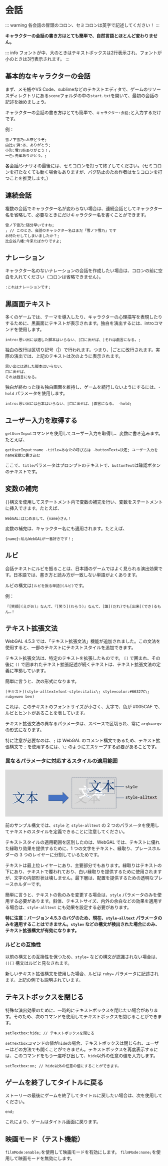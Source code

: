 # 会話

::: warning
各会話の冒頭のコロン、セミコロンは英字で記述してください！
:::

**キャラクターの会話の書き方はとても簡単で、自然言語とほとんど変わりません。**

::: info
フォントが中、大のときはテキストボックスは2行表示され、フォントが小のときは3行表示されます。
:::

## 基本的なキャラクターの会話

まず、メモ帳やVS Code、sublimeなどのテキストエディタで、ゲームのリソースディレクトリにある`scene`フォルダの中の`start.txt`を開いて、最初の会話の記述を始めましょう。

キャラクターの会話の書き方はとても簡単で、`キャラクター:会話;`と入力するだけです。

例：

``` ws
雪ノ下雪乃:お茶どうぞ;
由比ヶ浜:あ、ありがとう;
小町:雪乃姉ありがとう！;
一色:先輩ありがとう。;
```

各会話/シナリオの最後には、セミコロンを打って終了してください。（セミコロンを打たなくても動く場合もありますが、バグ防止のため作者はセミコロンを打つことを推奨します。）

## 連続会話

複数の会話でキャラクター名が変わらない場合は、連続会話としてキャラクター名を省略して、必要なときにだけキャラクター名を書くことができます。

``` ws
雪ノ下雪乃:随分早いですね;
; // このとき、会話のキャラクター名はまだ「雪ノ下雪乃」です
お待たせしてしまいましたか？;
比企谷八幡:今来たばかりですよ;
```

## ナレーション

キャラクター名のないナレーションの会話を作成したい場合は、コロンの前に空白を入れてください（コロンは省略できません）。

``` ws
:これはナレーションです;
```

## 黒画面テキスト

多くのゲームでは、テーマを導入したり、キャラクターの心理描写を表現したりするために、黒画面にテキストが表示されます。独白を演出するには、introコマンドを使用します。

``` ws
intro:思い出には適した脚本はいらない、|口に出せば、|それは戯言になる。;
```

独白の改行は区切り記号（|）で行われます。つまり、|ごとに改行されます。実際の演出では、上記のテキストは次のように表示されます。

``` ws
思い出には適した脚本はいらない、
口に出せば、
それは戯言になる。
```

独白が終わった後も独白画面を維持し、ゲームを続行しないようにするには、`-hold` パラメータを使用します。

``` ws
intro:思い出には台本はいらない、|口に出せば、|戯言になる。 -hold;
```

## ユーザー入力を取得する

`getUserInput`コマンドを使用してユーザー入力を取得し、変数に書き込みます。たとえば、

```
getUserInput:name -title=あなたの呼び方は -buttonText=決定; ユーザー入力をname変数に書き込む
```

ここで、`title`パラメータはプロンプトのテキストで、`buttonText`は確認ボタンのテキストです。

## 変数の補完

`{}`構文を使用してステートメント内で変数の補完を行い、変数をステートメントに挿入できます。たとえば、

```
WebGAL:はじめまして、{name}さん！
```

変数の補完は、キャラクター名にも適用されます。たとえば、

```
{name}:私もWebGALが一番好きです！;
```

## ルビ

会話テキストにルビを振ることは、日本語のゲームではよく見られる演出効果です。日本語では、書き方と読み方が一致しない単語がよくあります。

ルビの構文は`[ルビを振る単語](ルビ)`です。

例：

```
『[笑顔](えがお)』なんて、『[笑う](わらう)』なんて、[誰](だれ)でも[出来](でき)るもん…！
```

## テキスト拡張文法

WebGAL 4.5.3 では、「テキスト拡張文法」機能が追加されました。この文法を使用すると、一部のテキストにテキストスタイルを追加できます。

テキスト拡張文法は、特定のテキストを拡張したものです。 `[]` で囲まれ、その後に `()` で囲まれたテキスト拡張記述が続くテキストは、テキスト拡張文法の定義に準拠しています。

簡単に言うと、次の形式になります。

```
[テキスト](style-alltext=font-style:italic\; style=color:#66327C\; ruby=wen ben)
```

これは、このテキストのフォントサイズが小さく、太字で、色が #005CAF で、ルビとヒントがあることを表しています。

テキスト拡張文法の異なるパラメータは、スペースで区切られ、常に `argk=argv` の形式になります。

特に注意が必要なのは、`;` は WebGAL のコメント構文であるため、テキスト拡張構文で `;` を使用するには、`\;` のようにエスケープする必要があることです。

### 異なるパラメータに対応するスタイルの適用範囲

![text-enhance](text-enhance.png)

前のサンプル構文では、`style` と `style-alltext` の 2 つのパラメータを使用してテキストのスタイルを定義できることに注意してください。

テキストスタイルの適用範囲を区別したのは、WebGAL では、テキストに優れた縁取り効果を提供するために、1 つの文字をテキスト、縁取り、プレースホルダーの 3 つのレイヤーに分割しているためです。

テキストは最上位レイヤーにあり、主要部分でもあります。縁取りはテキストの下にあり、テキストで覆われており、白い縁取りを提供するために使用されますが、文字の内部形状は壊しません。最下層は、配置を提供するための透明なプレースホルダーです。

簡単に言うと、テキストの色のみを変更する場合は、`style` パラメータのみを使用する必要があります。斜体、テキストサイズ、内外の余白などの効果を適用する場合は、`style-alltext` にも効果を設定する必要があります。

**特に注意：バージョン 4.5.3 のバグのため、現在、`style-alltext` パラメータのみを適用することはできません。`style=` などの構文が検出された場合にのみ、テキスト拡張構文が有効になります。**

### ルビとの互換性

以前の構文との互換性を保つため、`style=` などの構文が認識されない場合は、`()[]` 構文はルビと見なされます。

新しいテキスト拡張構文を使用した場合、ルビは `ruby=` パラメータに記述されます。上記の例でも説明されています。

## テキストボックスを閉じる

特殊な演出効果のために、一時的にテキストボックスを閉じたい場合があります。そのため、次のコマンドを使用してテキストボックスを閉じることができます。

``` ws
setTextbox:hide; // テキストボックスを閉じる
```

`setTextbox`コマンドの値が`hide`の場合、テキストボックスは閉じられ、ユーザーはどの方法でも開くことができません。テキストボックスを再度表示するには、このコマンドをもう一度呼び出して、`hide`以外の任意の値を入力します。

``` ws
setTextbox:on; // hide以外の任意の値にすることができます。
```

## ゲームを終了してタイトルに戻る

ストーリーの最後にゲームを終了してタイトルに戻したい場合は、次を使用してください。

``` ws
end;
```

これにより、ゲームはタイトル画面に戻ります。

## 映画モード（テスト機能）

`filmMode:enable;`を使用して映画モードを有効にします。
`filmMode:none;`を使用して映画モードを無効にします。
